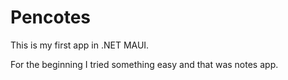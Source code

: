 # Pencotes
This is my first app in .NET MAUI.

For the beginning I tried something easy and that was notes app.
